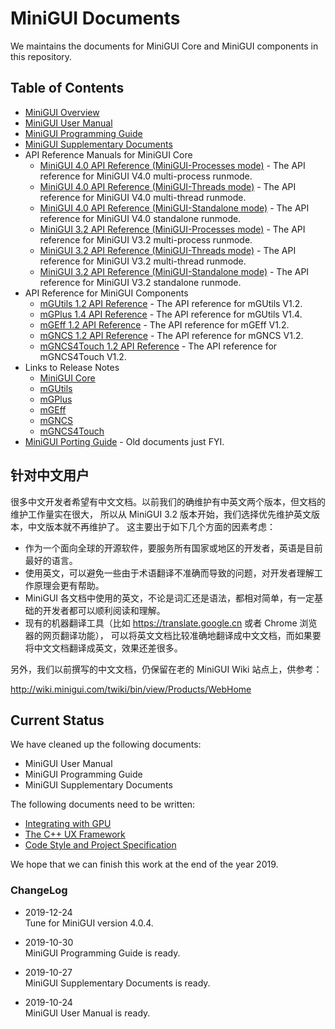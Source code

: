 # MiniGUI Documents

We maintains the documents for MiniGUI Core and MiniGUI components in this repository.

## Table of Contents

- [MiniGUI Overview](MiniGUI-Overview.md)
- [MiniGUI User Manual](user-manual/README.md)
- [MiniGUI Programming Guide](programming-guide/README.md)
- [MiniGUI Supplementary Documents](supplementary-docs/README.md)
- API Reference Manuals for MiniGUI Core
   * [MiniGUI 4.0 API Reference (MiniGUI-Processes mode)](http://www.minigui.com/doc-api-ref-minigui-procs-4.0.4/html/index.html) - The API reference for MiniGUI V4.0 multi-process runmode.
   * [MiniGUI 4.0 API Reference (MiniGUI-Threads mode)](http://www.minigui.com/doc-api-ref-minigui-ths-4.0.4/html/index.html) - The API reference for MiniGUI V4.0 multi-thread runmode.
   * [MiniGUI 4.0 API Reference (MiniGUI-Standalone mode)](http://www.minigui.com/doc-api-ref-minigui-sa-4.0.4/html/index.html) - The API reference for MiniGUI V4.0 standalone runmode.
   * [MiniGUI 3.2 API Reference (MiniGUI-Processes mode)](http://www.minigui.com/api_ref/minigui-3.2.0/procs/index.html) - The API reference for MiniGUI V3.2 multi-process runmode.
   * [MiniGUI 3.2 API Reference (MiniGUI-Threads mode)](http://www.minigui.com/api_ref/minigui-3.2.0/ths/index.html) - The API reference for MiniGUI V3.2 multi-thread runmode.
   * [MiniGUI 3.2 API Reference (MiniGUI-Standalone mode)](http://www.minigui.com/api_ref/minigui-3.2.0/sa/index.html) - The API reference for MiniGUI V3.2 standalone runmode.
- API Reference for MiniGUI Components
   * [mGUtils 1.2 API Reference](http://www.minigui.com/doc-api-ref-mgutils-1.2.2/html/index.html) - The API reference for mGUtils V1.2.
   * [mGPlus 1.4 API Reference](http://www.minigui.com/doc-api-ref-mgplus-1.4.2/html/index.html) - The API reference for mGUtils V1.4.
   * [mGEff 1.2 API Reference](http://www.minigui.com/doc-api-ref-mgeff-1.2.3/html/index.html) - The API reference for mGEff V1.2.
   * [mGNCS 1.2 API Reference](http://www.minigui.com/doc-api-ref-mgncs-1.2.5/html/index.html) - The API reference for mGNCS V1.2.
   * [mGNCS4Touch 1.2 API Reference](http://www.minigui.com/doc-api-ref-mgncs4touch-1.2.4/html/index.html) - The API reference for mGNCS4Touch V1.2.
- Links to Release Notes
   * [MiniGUI Core](https://github.com/VincentWei/minigui/blob/master/RELEASE-NOTES.md)
   * [mGUtils](https://github.com/VincentWei/mgutils/blob/master/RELEASE-NOTES.md)
   * [mGPlus](https://github.com/VincentWei/mgplus/blob/master/RELEASE-NOTES.md)
   * [mGEff](https://github.com/VincentWei/mgeff/blob/master/RELEASE-NOTES.md)
   * [mGNCS](https://github.com/VincentWei/mgncs/blob/master/RELEASE-NOTES.md)
   * [mGNCS4Touch](https://github.com/VincentWei/mgncs4touch/blob/master/RELEASE-NOTES.md)
- [MiniGUI Porting Guide](porting-guide/README.md) - Old documents just FYI.

## 针对中文用户

很多中文开发者希望有中文文档。以前我们的确维护有中英文两个版本，但文档的维护工作量实在很大，
所以从 MiniGUI 3.2 版本开始，我们选择优先维护英文版本，中文版本就不再维护了。
这主要出于如下几个方面的因素考虑：

- 作为一个面向全球的开源软件，要服务所有国家或地区的开发者，英语是目前最好的语言。
- 使用英文，可以避免一些由于术语翻译不准确而导致的问题，对开发者理解工作原理会更有帮助。
- MiniGUI 各文档中使用的英文，不论是词汇还是语法，都相对简单，有一定基础的开发者都可以顺利阅读和理解。
- 现有的机器翻译工具（比如 https://translate.google.cn 或者 Chrome 浏览器的网页翻译功能），
可以将英文文档比较准确地翻译成中文文档，而如果要将中文文档翻译成英文，效果还差很多。

另外，我们以前撰写的中文文档，仍保留在老的 MiniGUI Wiki 站点上，供参考：

<http://wiki.minigui.com/twiki/bin/view/Products/WebHome>

## Current Status

We have cleaned up the following documents:

- MiniGUI User Manual
- MiniGUI Programming Guide
- MiniGUI Supplementary Documents

The following documents need to be written:

- [Integrating with GPU](/programming-guide/MiniGUIProgGuidePart3Chapter05.md)
- [The C++ UX Framework](/programming-guide/MiniGUIProgGuidePart4Chapter03.md)
- [Code Style and Project Specification](/programming-guide/MiniGUIProgGuideAppendixA.md)

We hope that we can finish this work at the end of the year 2019.

### ChangeLog

- 2019-12-24  
  Tune for MiniGUI version 4.0.4.

- 2019-10-30  
  MiniGUI Programming Guide is ready.

- 2019-10-27  
  MiniGUI Supplementary Documents is ready.

- 2019-10-24  
  MiniGUI User Manual is ready.



